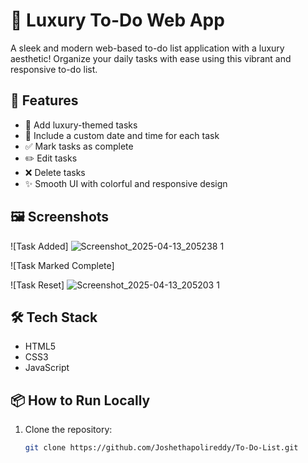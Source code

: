 # 💎 Luxury To-Do Web App

A sleek and modern web-based to-do list application with a luxury aesthetic! Organize your daily tasks with ease using this vibrant and responsive to-do list.

## 🚀 Features

- 🌟 Add luxury-themed tasks
- 📅 Include a custom date and time for each task
- ✅ Mark tasks as complete
- ✏️ Edit tasks
- ❌ Delete tasks
- ✨ Smooth UI with colorful and responsive design

## 🖼️ Screenshots

![Task Added]
![Screenshot_2025-04-13_205238 1](https://github.com/user-attachments/assets/33615ff3-4017-4613-a578-9394cdf7e6e1)

![Task Marked Complete]


![Task Reset]
![Screenshot_2025-04-13_205203 1](https://github.com/user-attachments/assets/358c3b4e-6e37-4dd9-b4ec-7199cafbdc62)


## 🛠️ Tech Stack

- HTML5
- CSS3
- JavaScript

## 📦 How to Run Locally

1. Clone the repository:
   ```bash
   git clone https://github.com/Joshethapolireddy/To-Do-List.git
